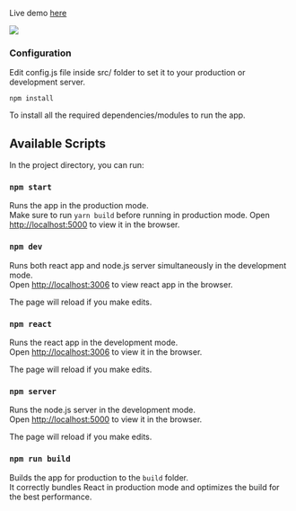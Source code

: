 Live demo [here](http://bit.ly/2WarPqi)

![](chat-live.gif)

### Configuration

Edit config.js file inside src/ folder to set it to your production or development server.<br>

`npm install`

To install all the required dependencies/modules to run the app.

## Available Scripts

In the project directory, you can run:


### `npm start`

Runs the app in the production mode.<br>
Make sure to run `yarn build` before running in production mode.
Open [http://localhost:5000](http://localhost:5000) to view it in the browser.

### `npm dev`

Runs both react app and node.js server simultaneously in the development mode.<br>
Open [http://localhost:3006](http://localhost:3006) to view react app in the browser.

The page will reload if you make edits.<br>

### `npm react`

Runs the react app in the development mode.<br>
Open [http://localhost:3006](http://localhost:3006) to view it in the browser.

The page will reload if you make edits.<br>

### `npm server`

Runs the node.js server in the development mode.<br>
Open [http://localhost:5000](http://localhost:5000) to view it in the browser.

The page will reload if you make edits.<br>

### `npm run build`

Builds the app for production to the `build` folder.<br>
It correctly bundles React in production mode and optimizes the build for the best performance.

